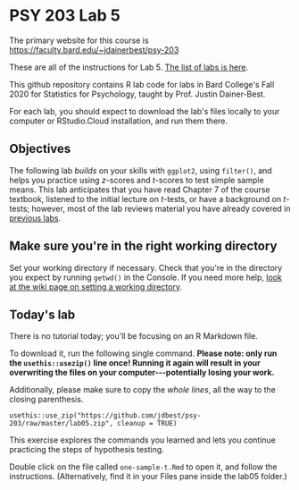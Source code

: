 # PSY 203 Lab 5

The primary website for this course is <https://faculty.bard.edu/~jdainerbest/psy-203>

These are all of the instructions for Lab 5. [The list of labs is here](../../.).

This github repository contains R lab code for labs in Bard College's Fall 2020 for Statistics for Psychology, taught by Prof. Justin Dainer-Best. 

For each lab, you should expect to download the lab's files locally to your computer or RStudio.Cloud installation, and run them there. 

## Objectives

The following lab *builds* on your skills with `ggplot2`, using `filter()`, and helps you practice using *z*-scores and *t*-scores to test simple sample means. This lab anticipates that you have read Chapter 7 of the course textbook, listened to the initial lecture on *t*-tests, or have a background on *t*-tests; however, most of the lab reviews material you have already covered in [previous labs](../../.). 

## Make sure you're in the right working directory

Set your working directory if necessary. Check that you're in the directory you expect by running `getwd()` in the Console. If you need more help, [look at the wiki page on setting a working directory](../../wiki/setting-a-working-directory). 

## Today's lab

There is no tutorial today; you'll be focusing on an R Markdown file. 

To download it, run the following single command. **Please note: only run the `usethis::usezip()` line once! Running it again will result in your overwriting the files on your computer---potentially losing your work.**

Additionally, please make sure to copy the *whole lines*, all the way to the closing parenthesis.

```
usethis::use_zip("https://github.com/jdbest/psy-203/raw/master/lab05.zip", cleanup = TRUE)
```

This exercise explores the commands you learned and lets you continue practicing the steps of hypothesis testing. 

Double click on the file called `one-sample-t.Rmd` to open it, and follow the instructions. (Alternatively, find it in your Files pane inside the lab05 folder.)